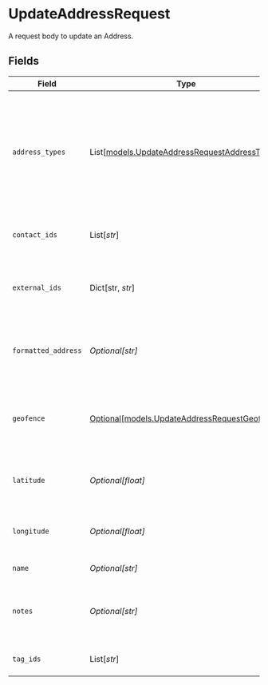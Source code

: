 # UpdateAddressRequest

A request body to update an Address.


## Fields

| Field                                                                                                                                                                                  | Type                                                                                                                                                                                   | Required                                                                                                                                                                               | Description                                                                                                                                                                            | Example                                                                                                                                                                                |
| -------------------------------------------------------------------------------------------------------------------------------------------------------------------------------------- | -------------------------------------------------------------------------------------------------------------------------------------------------------------------------------------- | -------------------------------------------------------------------------------------------------------------------------------------------------------------------------------------- | -------------------------------------------------------------------------------------------------------------------------------------------------------------------------------------- | -------------------------------------------------------------------------------------------------------------------------------------------------------------------------------------- |
| `address_types`                                                                                                                                                                        | List[[models.UpdateAddressRequestAddressTypes](../models/updateaddressrequestaddresstypes.md)]                                                                                         | :heavy_minus_sign:                                                                                                                                                                     | Reporting location type associated with the address (used for ELD reporting purposes). Valid values: `yard`, `shortHaul`, `workforceSite`, `riskZone`, `industrialSite`, `alertsOnly`. |                                                                                                                                                                                        |
| `contact_ids`                                                                                                                                                                          | List[*str*]                                                                                                                                                                            | :heavy_minus_sign:                                                                                                                                                                     | An array of Contact IDs associated with this Address.                                                                                                                                  |                                                                                                                                                                                        |
| `external_ids`                                                                                                                                                                         | Dict[str, *str*]                                                                                                                                                                       | :heavy_minus_sign:                                                                                                                                                                     | The [external IDs](https://developers.samsara.com/docs/external-ids) for the given object.                                                                                             | {<br/>"maintenanceId": "250020",<br/>"payrollId": "ABFS18600"<br/>}                                                                                                                    |
| `formatted_address`                                                                                                                                                                    | *Optional[str]*                                                                                                                                                                        | :heavy_minus_sign:                                                                                                                                                                     | The full street address for this address/geofence, as it might be recognized by Google Maps.                                                                                           | 350 Rhode Island St, San Francisco, CA                                                                                                                                                 |
| `geofence`                                                                                                                                                                             | [Optional[models.UpdateAddressRequestGeofence]](../models/updateaddressrequestgeofence.md)                                                                                             | :heavy_minus_sign:                                                                                                                                                                     | The geofence that defines this address and its bounds. This can either be a circle or a polygon, but not both.                                                                         |                                                                                                                                                                                        |
| `latitude`                                                                                                                                                                             | *Optional[float]*                                                                                                                                                                      | :heavy_minus_sign:                                                                                                                                                                     | Latitude of the address. Will be geocoded from `formattedAddress` if not provided.                                                                                                     | 37.765363                                                                                                                                                                              |
| `longitude`                                                                                                                                                                            | *Optional[float]*                                                                                                                                                                      | :heavy_minus_sign:                                                                                                                                                                     | Longitude of the address. Will be geocoded from `formattedAddress` if not provided.                                                                                                    | -122.4029238                                                                                                                                                                           |
| `name`                                                                                                                                                                                 | *Optional[str]*                                                                                                                                                                        | :heavy_minus_sign:                                                                                                                                                                     | Name of the address.                                                                                                                                                                   | Samsara HQ                                                                                                                                                                             |
| `notes`                                                                                                                                                                                | *Optional[str]*                                                                                                                                                                        | :heavy_minus_sign:                                                                                                                                                                     | Notes about the address.                                                                                                                                                               | Hours of operation: 8am - 6pm; Truck entrance on the Rhode Island street side.                                                                                                         |
| `tag_ids`                                                                                                                                                                              | List[*str*]                                                                                                                                                                            | :heavy_minus_sign:                                                                                                                                                                     | An array of IDs of tags to associate with this address.                                                                                                                                |                                                                                                                                                                                        |